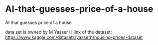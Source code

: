 # AI-that-guesses-price-of-a-house
AI that guesses price of a house

data set is owned by M Yasser H 
link of the dataset:
https://www.kaggle.com/datasets/yasserh/housing-prices-dataset

